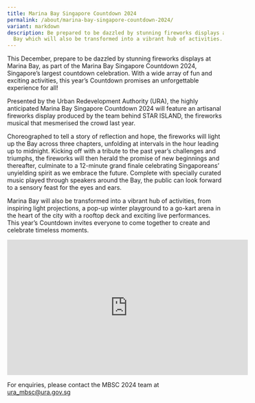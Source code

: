 ```yaml
---
title: Marina Bay Singapore Countdown 2024
permalink: /about/marina-bay-singapore-countdown-2024/
variant: markdown
description: Be prepared to be dazzled by stunning fireworks displays at Marina
  Bay which will also be transformed into a vibrant hub of activities.
---
```

This December, prepare to be dazzled by stunning fireworks displays at Marina Bay, as part of the Marina Bay Singapore Countdown 2024, Singapore’s largest countdown celebration. With a wide array of fun and exciting activities, this year’s Countdown promises an unforgettable experience for all!

Presented by the Urban Redevelopment Authority (URA), the highly anticipated Marina Bay Singapore Countdown 2024 will feature an artisanal fireworks display produced by the team behind STAR ISLAND, the fireworks musical that mesmerised the crowd last year. 

Choreographed to tell a story of reflection and hope, the fireworks will light up the Bay across three chapters, unfolding at intervals in the hour leading up to midnight. Kicking off with a tribute to the past year’s challenges and triumphs, the fireworks will then herald the promise of new beginnings and thereafter, culminate to a 12-minute grand finale celebrating Singaporeans’ unyielding spirit as we embrace the future. Complete with specially curated music played through speakers around the Bay, the public can look forward to a sensory feast for the eyes and ears.

Marina Bay will also be transformed into a vibrant hub of activities, from inspiring light projections, a pop-up winter playground to a go-kart arena in the heart of the city with a rooftop deck and exciting live performances. This year’s Countdown invites everyone to come together to create and celebrate timeless moments.

<iframe allowfullscreen="" allow="accelerometer; autoplay; clipboard-write; encrypted-media; gyroscope; picture-in-picture; web-share" frameborder="0" title="YouTube video player" src="https://www.youtube.com/embed/Hobgtu_auf8?si=7zHz2_JAJme4KlQp" height="315" width="560"></iframe>

For enquiries, please contact the MBSC 2024 team at [ura_mbsc@ura.gov.sg](mailto:ura_mbsc@ura.gov.sg)